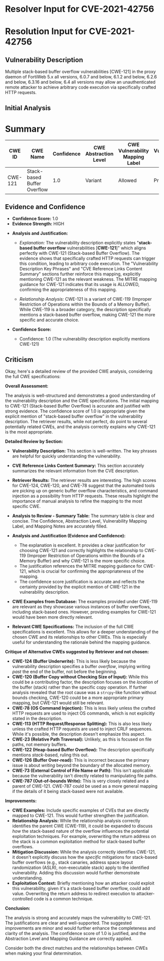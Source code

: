 # Resolver Input for CVE-2021-42756

# Resolution Input for CVE-2021-42756

## Vulnerability Description
Multiple stack-based buffer overflow vulnerabilities [CWE-121] in the proxy daemon of FortiWeb 5.x all versions, 6.0.7 and below, 6.1.2 and below, 6.2.6 and below, 6.3.16 and below, 6.4 all versions may allow an unauthenticated remote attacker to achieve arbitrary code execution via specifically crafted HTTP requests.

## Initial Analysis
# Summary
| CWE ID | CWE Name | Confidence | CWE Abstraction Level | CWE Vulnerability Mapping Label | CWE-Vulnerability Mapping Notes |
|---|---|---|---|---|---|
| CWE-121 | Stack-based Buffer Overflow | 1.0 | Variant | Allowed | Primary CWE |

## Evidence and Confidence

*   **Confidence Score:** 1.0
*   **Evidence Strength:** HIGH

- **Analysis and Justification:**  
  - *Explanation:* The vulnerability description explicitly states "**stack-based buffer overflow** vulnerabilities [**CWE-121**]" which aligns perfectly with CWE-121 (Stack-based Buffer Overflow). The evidence shows that specifically crafted HTTP requests can trigger this condition, leading to arbitrary code execution. The "Vulnerability Description Key Phrases" and "CVE Reference Links Content Summary" sections further reinforce this mapping, explicitly mentioning CWE-121 as the relevant weakness. The MITRE mapping guidance for CWE-121 indicates that its usage is ALLOWED, confirming the appropriateness of this mapping.

  - *Relationship Analysis:* CWE-121 is a variant of CWE-119 (Improper Restriction of Operations within the Bounds of a Memory Buffer). While CWE-119 is a broader category, the description specifically mentions a stack-based buffer overflow, making CWE-121 the more specific and accurate choice.

- **Confidence Score:**  
  - Confidence: 1.0 (The vulnerability description explicitly mentions CWE-121)

## Criticism
Okay, here's a detailed review of the provided CWE analysis, considering the full CWE specifications:

**Overall Assessment:**

The analysis is well-structured and demonstrates a good understanding of the vulnerability description and the CWE specifications. The initial mapping to CWE-121 (Stack-based Buffer Overflow) is accurate and justified with strong evidence. The confidence score of 1.0 is appropriate given the explicit mention of "stack-based buffer overflow" in the vulnerability description. The retriever results, while not perfect, do point to several potentially related CWEs, and the analysis correctly explains why CWE-121 is the most appropriate.

**Detailed Review by Section:**

*   **Vulnerability Description:** This section is well-written. The key phrases are helpful for quickly understanding the vulnerability.
*   **CVE Reference Links Content Summary:** This section accurately summarizes the relevant information from the CVE description.
*   **Retriever Results:** The retriever results are interesting. The high scores for CWE-124, CWE-120, and CWE-78 suggest that the automated tools are picking up on generic buffer overflow characteristics, and command injection as a possibility from HTTP requests. These results highlight the importance of manual analysis to refine the mapping to the most specific CWE.
*   **Analysis to Review - Summary Table:** The summary table is clear and concise. The Confidence, Abstraction Level, Vulnerability Mapping Label, and Mapping Notes are accurately filled.

*   **Analysis and Justification (Evidence and Confidence):**
    *   The explanation is excellent. It provides a clear justification for choosing CWE-121 and correctly highlights the relationship to CWE-119 (Improper Restriction of Operations within the Bounds of a Memory Buffer) and why CWE-121 is the more specific choice.
    *   The justification references the MITRE mapping guidance for CWE-121, which is crucial for confirming the appropriateness of the mapping.
    *   The confidence score justification is accurate and reflects the certainty provided by the explicit mention of CWE-121 in the vulnerability description.

*   **CWE Examples from Database:** The examples provided under CWE-119 are relevant as they showcase various instances of buffer overflows, including stack-based ones. However, providing examples for CWE-121 would have been more directly relevant.

*   **Relevant CWE Specifications:** The inclusion of the full CWE specifications is excellent. This allows for a deeper understanding of the chosen CWE and its relationships to other CWEs. This is especially useful for understanding the rationale behind the mapping guidance.

**Critique of Alternative CWEs suggested by Retriever and not chosen:**

*   **CWE-124 (Buffer Underwrite):** This is less likely because the vulnerability description specifies a buffer *overflow*, implying writing *past* the end of the buffer, not before the beginning.
*   **CWE-120 (Buffer Copy without Checking Size of Input):** While this could be a contributing factor, the description focuses on the *location* of the buffer (stack) rather than the specific copy operation. If further analysis revealed that the root cause was a `strcpy`-like function without bounds checking, CWE-120 could be a more appropriate primary mapping, but CWE-121 would still be relevant.
*   **CWE-78 (OS Command Injection):** This is less likely unless the crafted HTTP requests are used to inject OS commands, which is not explicitly stated in the description.
*   **CWE-113 (HTTP Request/Response Splitting):** This is also less likely unless the crafted HTTP requests are used to inject CRLF sequences. While it's possible, the description doesn't emphasize this aspect.
*   **CWE-23 (Relative Path Traversal):** Unlikely, as this is focused on file paths, not memory buffers.
*   **CWE-122 (Heap-based Buffer Overflow):** The description specifically mentions *stack*-based, ruling this out.
*   **CWE-126 (Buffer Over-read):** This is incorrect because the primary issue is about *writing* beyond the boundary of the allocated memory.
*   **CWE-73 (External Control of File Name or Path):** This isn't applicable because the vulnerability isn't directly related to manipulating file paths.
*   **CWE-787 (Out-of-bounds Write):** This is very closely related and a parent of CWE-121. CWE-787 could be used as a more general mapping if the details of it being stack-based were not available.

**Improvements:**

*   **CWE Examples:** Include specific examples of CVEs that are directly mapped to CWE-121. This would further strengthen the justification.
*   **Relationship Analysis:**  While the relationship analysis correctly identifies the parent CWE (CWE-119), it could be expanded to discuss *how* the stack-based nature of the overflow influences the potential exploitation techniques. For example, overwriting the return address on the stack is a common exploitation method for stack-based buffer overflows.
*   **Mitigation Discussion:** While the analysis correctly identifies CWE-121, it doesn't explicitly discuss how the *specific* mitigations for stack-based buffer overflows (e.g., stack canaries, address space layout randomization (ASLR), non-executable stack) apply to the identified vulnerability. Adding this discussion would further demonstrate understanding.
*   **Exploitation Context:** Briefly mentioning how an attacker could exploit this vulnerability, given it's a stack-based buffer overflow, could add value. Overwriting the return address to redirect execution to attacker-controlled code is a common technique.

**Conclusion:**

The analysis is strong and accurately maps the vulnerability to CWE-121. The justifications are clear and well-supported. The suggested improvements are minor and would further enhance the completeness and clarity of the analysis. The confidence score of 1.0 is justified, and the Abstraction Level and Mapping Guidance are correctly applied.

Consider both the direct matches and the relationships between CWEs
when making your final determination.
        